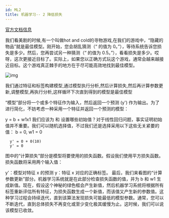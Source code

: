 ```yaml
---
id: ML2
title: 机器学习-- 2 降低损失
---
```


[官方文档信息](https://developers.google.com/machine-learning/crash-course/reducing-loss/an-iterative-approach)

我们看美剧的时候,有一个叫做hot and cold的寻物游戏,在我们的游戏中，“隐藏的物品”就是最佳模型。刚开始，您会胡乱猜测（“ 的值为 0。”），等待系统告诉您损失是多少。然后，您再尝试另一种猜测（“ 的值为 0.5。”），看看损失是多少。哎呀，这次更接近目标了。实际上，如果您以正确方式玩这个游戏，通常会越来越接近目标。这个游戏真正棘手的地方在于尽可能高效地找到最佳模型。

![img](https://developers.google.com/machine-learning/crash-course/images/GradientDescentDiagram.svg)

我们通过特征和标签构建模型,通过模型执行分析,然后计算损失,然后再计算参数更新,调整模型,再执行分析,这样循环下次直到得到的模型是最佳模型

“模型”部分将一个或多个特征作为输入，然后返回一个预测 (y') 作为输出。为了进行简化，不妨考虑一种采用一个特征并返回一个预测的模型：

y = b + w1x1
我们应该为  和  设置哪些初始值？对于线性回归问题，事实证明初始值并不重要。我们可以随机选择值，不过我们还是选择采用以下这些无关紧要的值：
b = 0, w1 = 0

```
  y' = 0 + 0(10)
  y' = 0
```
图中的“计算损失”部分是模型将要使用的损失函数。假设我们使用平方损失函数。损失函数将采用两个输入值：

y'：模型对特征 x 的预测
y：特征 x 对应的正确标签。
最后，我们来看图的“计算参数更新”部分。机器学习系统就是在此部分检查损失函数的值，并为 b 和 w1 生成新值。现在，假设这个神秘的绿色框会产生新值，然后机器学习系统将根据所有标签重新评估所有特征，为损失函数生成一个新值，而该值又产生新的参数值。这种学习过程会持续迭代，直到该算法发现损失可能最低的模型参数。通常，您可以不断迭代，直到总体损失不再变化或至少变化极其缓慢为止。这时候，我们可以说该模型已收敛。